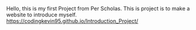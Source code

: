 Hello, this is my first Project from Per Scholas. This is project is to make a website to introduce myself.
https://codingkevin95.github.io/Introduction_Project/
